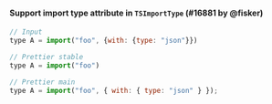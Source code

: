 #### Support import type attribute in `TSImportType` (#16881 by @fisker)

<!-- prettier-ignore -->
```jsx
// Input
type A = import("foo", {with: {type: "json"}})

// Prettier stable
type A = import("foo")

// Prettier main
type A = import("foo", { with: { type: "json" } });
```
